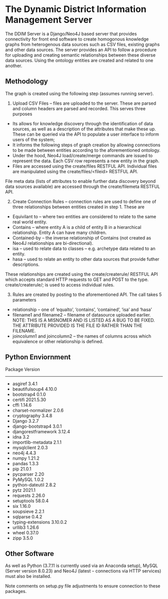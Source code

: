 # The Dynamic District Information Management Server
The DDIM Server is a Django/Neo4J based server that provides connectivity for front end software to create homogonous knowledge graphs from heterogenous data sources such as
CSV files, existing graphs and other data sources. The server provides an API to follow a procedure for uploading and creating semantic relationships between these diverse data
sources. Using the ontology entities are created and related to one another.

## Methodology
The graph is created using the following step (assumes running server).
1. Upload CSV Files – files are uploaded to the server. These are parsed and column headers are parsed and recorded. This serves three purposes
- Its allows for knowledge discovery through the identification of data sources, as well as a description of the attributes that make these up. These can be
queried via the API to populate a user interface to inform users of the system;
- It informs the following steps of graph creation by allowing connections to be made between entities according to the aforementioned ontology.
- Under the hood, Neo4J load/create/merge commands are issued to represent the data. Each CSV row represents a new entity in the graph.
- Files are accessed using the create/files RESTFUL API. Individual files are manipulated using the create/files/&lt;fileid&gt; RESTFUL API.

File meta data (lists of attributes to enable further data discovery beyond data sources available) are accessed through the create/filemeta RESTFUL API.

2. Create Connection Rules – connection rules are used to define one of three relationships between entities created in step 1. These are
- Equivilant to – where two entities are considered to relate to the same real world entity.
- Contains – where entity A is a child of entity B in a hierarchical relationship. Entity A can have many children.
- Contained-by – the inverse relationship of Contains (not created as Neo4J relationships are bi-directional).
- isa – used to relate data to classes – e.g. archetype data related to an entity.
- hasa – used to relate an entity to other data sources that provide futher descriptions.

These relationships are created using the create/createrule/ RESTFUL API which accepts standard HTTP requests to GET and POST to the type. create/createrule/<ruleid>;  is used to access individual rules.

3. Rules are created by posting to the aforementioned API. The call takes 5 parameters
- relationship – one of ‘equalto’, ‘contains’, ‘contained’, ‘isa’ and ‘hasa’
- filename1 and filename2 – filename of datasource uploaded earlier. NOTE: THIS IS A MISNOMER AND IS LISTED AS A BUG TO BE FIXED. THE ATTRIBUTE PROVIDED IS
THE FILE ID RATHER THAN THE FILENAME.
- joincolumn1 and joincolumn2 – the names of columns across which equivalence or other relationship is defined.

## Python Enviornment 
Package Version
------------------- ---------
- asgiref 3.4.1
- beautifulsoup4 4.10.0
- bootstrap4 0.1.0 
- certifi 2021.5.30
- cffi 1.14.6 
- charset-normalizer 2.0.6 
- cryptography 3.4.8 
- Django 3.2.7 
- django-bootstrap4 3.0.1
- djangorestframework 3.12.4
- idna 3.2
- importlib-metadata 2.1.1
- mysqlclient 2.0.3
- neo4j 4.4.3
- numpy 1.21.2
- pandas 1.3.3
- pip 21.0.1
- pycparser 2.20
- PyMySQL 1.0.2
- python-dateutil 2.8.2
- pytz 2021.1
- requests 2.26.0
- setuptools 58.0.4
- six 1.16.0
- soupsieve 2.2.1
- sqlparse 0.4.2
- typing-extensions 3.10.0.2
- urllib3 1.26.6
- wheel 0.37.0
- zipp 3.5.0

## Other Software
As well as Python (3.7.11 is currently used via an Anaconda setup), MySQL (Server version 8.0.23) and Neo4J (latest – connections via HTTP services) must 
also be installed.

Note comments on setup.py file adjustments to ensure connection to these packages.
